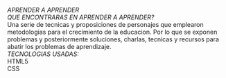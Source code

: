 *APRENDER A APRENDER*   
*QUE ENCONTRARAS EN APRENDER A APRENDER?*   
Una serie de tecnicas y proposiciones de personajes que emplearon metodologias para el crecimiento de la educacion. Por lo que se exponen problemas y posteriormente soluciones, charlas, tecnicas y recursos para abatir los problemas de aprendizaje.  
*TECNOLOGIAS USADAS:*  
HTML5  
CSS
